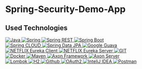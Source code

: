 # Spring-Security-Demo-App


## Used Technologies

<div>
<a href="#">
        <img alt="Java"
             src="https://img.shields.io/badge/Java-ED8B00?style=for-the-badge&logo=java&logoColor=white"/>
</a>
<a href="#">
        <img alt="Spring"
             src="https://img.shields.io/badge/Spring-6DB33F?style=for-the-badge&logo=spring&logoColor=white"/>
</a>
<a href="#">
        <img alt="Spring REST"
             src="https://img.shields.io/badge/Spring-REST-ff1709?style=for-the-badge&logo=Spring&logoColor=white&color=ff1709&labelColor=gray"/>
</a>
<a href="#">
        <img alt="Spring Boot"
             src="https://img.shields.io/badge/Spring_Boot-F2F4F9?style=for-the-badge&logo=spring-boot"/>
</a>
</div>

<div>
<a href="#">
        <img alt="Spring CLOUD"
             src="https://img.shields.io/badge/Spring-Cloud-ff1709?style=for-the-badge&logo=Spring&logoColor=Green&color=293B74&labelColor=gray"/>
</a>
<a href="#">
        <img alt="Spring Data JPA"
             src="https://img.shields.io/badge/Spring-Data GPA-ff1709?style=for-the-badge&logo=Spring&logoColor=Green&color=82E0AA&labelColor=gray"/>
</a>
<a href="#">
        <img alt="Google Guava"
             src="https://img.shields.io/badge/Google-Guava-ff1709?style=for-the-badge&logo=Google&logoColor=Green&color=F4D03F&labelColor=E74C3C"/>
</a>
</div>

<div>
<a href="#">
        <img alt="NETFLIX Eureka Client"
             src="https://img.shields.io/badge/Netflix-Eureka Client-C0392B?style=for-the-badge&logo=Netflix&logoColor=Green&color=F39C12&labelColor=C0392B"/>
</a>
<a href="#">
        <img alt="NETFLIX Eureka Server"
             src="https://img.shields.io/badge/Netflix-Eureka Server-C0392B?style=for-the-badge&logo=Netflix&logoColor=Green&color=F39C12&labelColor=C0392B"/>
</a>
<a href="#">
        <img alt="GIT"
             src="https://img.shields.io/badge/Git-F05032?style=for-the-badge&logo=git&logoColor=white"/>
</a>
</div>

<div>
<a href="#">
        <img alt="Docker"
             src="https://img.shields.io/badge/Docker-2CA5E0?style=for-the-badge&logo=docker&logoColor=white"/>
</a>
<a href="#">
        <img alt="Maven"
             src="https://img.shields.io/badge/Maven-2C2D72?style=for-the-badge&logo=maven&logoColor=white"/>
</a>
<a href="#">
        <img alt="Axon Framework"
             src="https://img.shields.io/badge/Axon Framework-5B2C6F?style=for-the-badge&logo=AxonFramework&logoColor=Yellow"/>
</a>
<a href="#">
        <img alt="Axon Server"
             src="https://img.shields.io/badge/Axon Server-5B2C6F?style=for-the-badge&logo=AxonServer&logoColor=Yellow"/>
</a>
</div>

<div>
<a href="#">
        <img alt="Lombok"
             src="https://img.shields.io/badge/Lombok-21618C?style=for-the-badge&logo=Lombok&logoColor=Yellow"/>
</a>
<a href="#">
        <img alt="H2"
             src="https://img.shields.io/badge/H2-D35400?style=for-the-badge&logo=H2&logoColor=Yellow"/>
</a>
<a href="#">
        <img alt="Github"
             src="https://img.shields.io/badge/GitHub-100000?style=for-the-badge&logo=github&logoColor=white"/>
</a>
<a href="#">
        <img alt="OAuth2"
             src="https://img.shields.io/badge/OAuth-2C2D72?style=for-the-badge&logo=OAuth&logoColor=white"/>
</a>

<a href="#">
        <img alt="InteliJ IDEA"
             src="https://img.shields.io/badge/IntelliJ%20IDEA-143?style=for-the-badge&logo=IntelliJ%20IDEA&logoColor=black&color=black&labelColor=yellow">
</a>
<a href="#">
        <img alt="Postman"
             src="https://img.shields.io/badge/Postman-FF6C37?style=for-the-badge&logo=Postman&logoColor=white"/>
</a>
</div>
